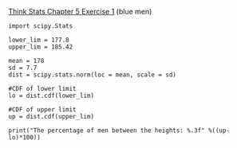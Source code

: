 [Think Stats Chapter 5 Exercise 1](http://greenteapress.com/thinkstats2/html/thinkstats2006.html#toc50) (blue men)

```
import scipy.Stats

lower_lim = 177.8
upper_lim = 185.42

mean = 178
sd = 7.7
dist = scipy.stats.norm(loc = mean, scale = sd)

#CDF of lower limit
lo = dist.cdf(lower_lim)

#CDF of upper limit
up = dist.cdf(upper_lim)

print("The percentage of men between the heights: %.3f" %((up-lo)*100))
```
